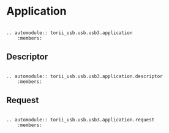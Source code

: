 # Application

```{eval-rst}

.. automodule:: torii_usb.usb.usb3.application
	:members:

```

## Descriptor

```{eval-rst}

.. automodule:: torii_usb.usb.usb3.application.descriptor
	:members:

```

## Request

```{eval-rst}

.. automodule:: torii_usb.usb.usb3.application.request
	:members:

```
